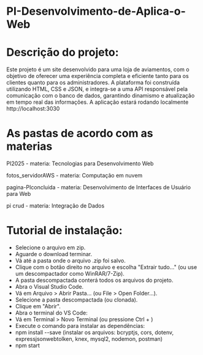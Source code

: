# PI-Desenvolvimento-de-Aplica-o-Web

# Descrição do projeto:
Este projeto é um site desenvolvido para uma loja de aviamentos, com o objetivo de oferecer uma experiência completa e eficiente tanto para os clientes quanto para os administradores. A plataforma foi construída utilizando HTML, CSS e JSON, e integra-se a uma API responsável pela comunicação com o banco de dados, garantindo dinamismo e atualização em tempo real das informações. A aplicação estará rodando localmente http://localhost:3030 

# As pastas de acordo com as materias 
PI2025 - materia: Tecnologias para Desenvolvimento Web

fotos_servidorAWS - materia: Computação em nuvem

pagina-PIconcluida - materia: Desenvolvimento de Interfaces de Usuário para Web

pi crud - materia: Integração de Dados

# Tutorial de instalação:
- Selecione o arquivo em zip.
- Aguarde o download terminar.
- Vá até a pasta onde o arquivo .zip foi salvo.
- Clique com o botão direito no arquivo e escolha "Extrair tudo..." (ou use um descompactador como WinRAR/7-Zip).
- A pasta descompactada conterá todos os arquivos do projeto.
- Abra o Visual Studio Code.
- Vá em Arquivo > Abrir Pasta... (ou File > Open Folder...).
- Selecione a pasta descompactada (ou clonada).
- Clique em "Abrir".
- Abra o terminal do VS Code:
- Vá em Terminal > Novo Terminal (ou pressione Ctrl + )
- Execute o comando para instalar as dependências:
- npm install --save (instalar os arquivos: bcryptjs, cors, dotenv, expressjsonwebtolken, knex, mysql2, nodemon, postman)
- npm start 
